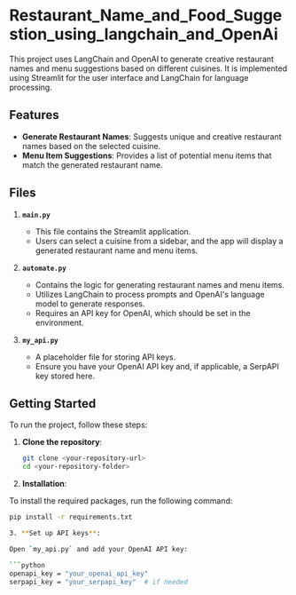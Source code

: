 # Restaurant_Name_and_Food_Suggestion_using_langchain_and_OpenAi

This project uses LangChain and OpenAI to generate creative restaurant names and menu suggestions based on different cuisines. It is implemented using Streamlit for the user interface and LangChain for language processing.

## Features

- **Generate Restaurant Names**: Suggests unique and creative restaurant names based on the selected cuisine.
- **Menu Item Suggestions**: Provides a list of potential menu items that match the generated restaurant name.

## Files

1. **`main.py`**
   - This file contains the Streamlit application.
   - Users can select a cuisine from a sidebar, and the app will display a generated restaurant name and menu items.

2. **`automate.py`**
   - Contains the logic for generating restaurant names and menu items.
   - Utilizes LangChain to process prompts and OpenAI's language model to generate responses.
   - Requires an API key for OpenAI, which should be set in the environment.

3. **`my_api.py`**
   - A placeholder file for storing API keys.
   - Ensure you have your OpenAI API key and, if applicable, a SerpAPI key stored here.

## Getting Started

To run the project, follow these steps:

1. **Clone the repository**:
   ```bash
   git clone <your-repository-url>
   cd <your-repository-folder>
   
2. **Installation**:

To install the required packages, run the following command:

```bash
pip install -r requirements.txt

3. **Set up API keys**:

Open `my_api.py` and add your OpenAI API key:

```python
openapi_key = "your_openai_api_key"
serpapi_key = "your_serpapi_key"  # if needed

